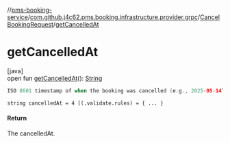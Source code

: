 //[pms-booking-service](../../../index.md)/[com.github.j4c62.pms.booking.infrastructure.provider.grpc](../index.md)/[CancelBookingRequest](index.md)/[getCancelledAt](get-cancelled-at.md)

# getCancelledAt

[java]\
open
fun [getCancelledAt](get-cancelled-at.md)(): [String](https://docs.oracle.com/en/java/javase/23/docs/api/java.base/java/lang/String.html)

```kotlin
ISO 8601 timestamp of when the booking was cancelled (e.g., 2025-05-14T10:00:00Z).

```

`string cancelledAt = 4 [(.validate.rules) = { ... }`

#### Return

The cancelledAt.